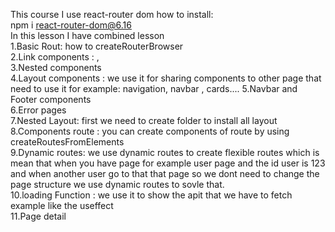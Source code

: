 This course I use react-router dom
how to install:
<br/>
npm i react-router-dom@6.16 <br/>
In this lesson I have combined lesson <br/>
1.Basic Rout: how to createRouterBrowser <br/>
2.Link components : <Link to="">, <NavLink to=""> <br/>
3.Nested components <br/>
4.Layout components :<outlet/> we use it for sharing components to other page that need to use it
for example: navigation, navbar , cards....
5.Navbar and Footer components <br/>
6.Error pages<br/>
7.Nested Layout: first we need to create folder to install all layout<br/>
8.Components route : you can create components of route by using createRoutesFromElements <br/>
9.Dynamic routes: we use dynamic routes to create flexible routes which is mean that when you
have page for example user page and the id user is 123
and when another user go to that that page so we dont need to change the page structure
we use dynamic routes to sovle that. <br/>
10.loading Function : we use it to show the apit that we have to fetch example like the useffect <br/>
11.Page detail 
